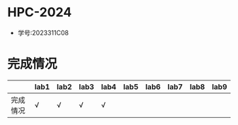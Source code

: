 # HPC-2024
- 学号:2023311C08

# 完成情况
|  |lab1|lab2|lab3|lab4|lab5|lab6|lab7|lab8|lab9
|----|----|----|----|----|----|----|----|----|----
|完成情况|√|√|√|√|||||